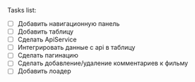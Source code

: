 Tasks list:

- [ ] Добавить навигационную панель
- [ ] Добавить таблицу
- [ ] Сделать ApiService
- [ ] Интегрировать данные с api в таблицу
- [ ] Сделать пагинацию
- [ ] Сделать добавление/удаление комментариев к фильму
- [ ] Добавить лоадер
